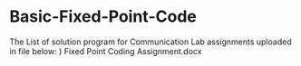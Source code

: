 # Basic-Fixed-Point-Code

The List of solution program for Communication Lab assignments uploaded in file below: 
) Fixed Point Coding Assignment.docx

